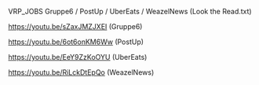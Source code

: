 VRP_JOBS
Gruppe6 / PostUp / UberEats / WeazelNews (Look the Read.txt)

https://youtu.be/sZaxJMZJXEI (Gruppe6)

https://youtu.be/6ot6onKM6Ww (PostUp) 

https://youtu.be/EeY9ZzKoOYU (UberEats) 

https://youtu.be/RiLckDtEpQo (WeazelNews) 
